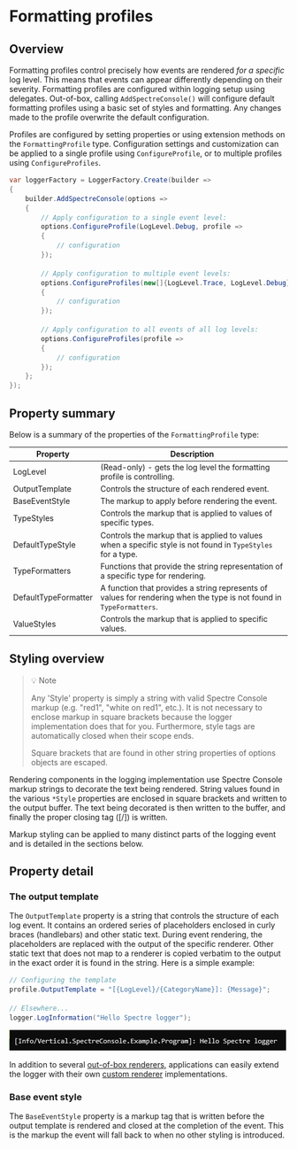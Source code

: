 ﻿# Formatting profiles

## Overview

Formatting profiles control precisely how events are rendered _for a specific_ log level. This means that events can appear differently depending on their severity. Formatting profiles are configured within logging setup using delegates. Out-of-box, calling `AddSpectreConsole()` will configure default formatting profiles using a basic set of styles and formatting. Any changes made to the profile overwrite the default configuration.

Profiles are configured by setting properties or using extension methods on the `FormattingProfile` type. Configuration settings and customization can be applied to a single profile using `ConfigureProfile`, or to multiple profiles using `ConfigureProfiles`.

```csharp
var loggerFactory = LoggerFactory.Create(builder => 
{
    builder.AddSpectreConsole(options => 
    {
        // Apply configuration to a single event level:
        options.ConfigureProfile(LogLevel.Debug, profile => 
        {
            // configuration
        });    
        
        // Apply configuration to multiple event levels:
        options.ConfigureProfiles(new[]{LogLevel.Trace, LogLevel.Debug}, profile =>
        {
            // configuration
        });
        
        // Apply configuration to all events of all log levels:
        options.ConfigureProfiles(profile =>
        {
            // configuration
        });
    };
});
```

## Property summary

Below is a summary of the properties of the `FormattingProfile` type:

|Property|Description|
|---|---|
|LogLevel|(Read-only) - gets the log level the formatting profile is controlling.|
|OutputTemplate|Controls the structure of each rendered event.|
|BaseEventStyle|The markup to apply before rendering the event.|
|TypeStyles|Controls the markup that is applied to values of specific types.|
|DefaultTypeStyle|Controls the markup that is applied to values when a specific style is not found in `TypeStyles` for a type.|
|TypeFormatters|Functions that provide the string representation of a specific type for rendering.|
|DefaultTypeFormatter|A function that provides a string represents of values for rendering when the type is not found in `TypeFormatters`.
|ValueStyles|Controls the markup that is applied to specific values.|

## Styling overview

> 💡 Note
>
> Any 'Style' property is simply a string with valid Spectre Console markup (e.g. "red1", "white on red1", etc.). It is not necessary to enclose markup in square brackets because the logger implementation does that for you. Furthermore, style tags are automatically closed when their scope ends.
>
> Square brackets that are found in other string properties of options objects are escaped.

Rendering components in the logging implementation use Spectre Console markup strings to decorate the text being rendered. String values found in the various `*Style` properties are enclosed in square brackets and written to the output buffer. The text being decorated is then written to the buffer, and finally the proper closing tag ([/]) is written.

Markup styling can be applied to many distinct parts of the logging event and is detailed in the sections below.

## Property detail

### The output template

The `OutputTemplate` property is a string that controls the structure of each log event. It contains an ordered series of placeholders enclosed in curly braces (handlebars) and other static text. During event rendering, the placeholders are replaced with the output of the specific renderer. Other static text that does not map to a renderer is copied verbatim to the output in the exact order it is found in the string. Here is a simple example:

```csharp
// Configuring the template
profile.OutputTemplate = "[{LogLevel}/{CategoryName}]: {Message}";

// Elsewhere...
logger.LogInformation("Hello Spectre logger");
```

![basic](snips/basic.png)

In addition to several [out-of-box renderers](renderers.md), applications can easily extend the logger with their own [custom renderer](custom-renderer.md) implementations.

### Base event style

The `BaseEventStyle` property is a markup tag that is written before the output template is rendered and closed at the completion of the event. This is the markup the event will fall back to when no other styling is introduced.


